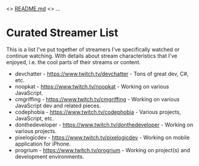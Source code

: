 <> [README.md](README.md) <> ...

# Curated Streamer List

This is a list I've put together of streamers I've specifically watched or continue watching. With details about stream characteristics that I've enjoyed, i.e. the cool parts of their streams or content.

* devchatter - https://www.twitch.tv/devchatter - Tons of great dev, C#, etc.
* noopkat - https://www.twitch.tv/noopkat - Working on various JavaScript.
* cmgriffing - https://www.twitch.tv/cmgriffing - Working on various JavaScript dev and related pieces.
* codephobia - https://www.twitch.tv/codephobia - Various projects, JavaScript, etc. 
* donthedeveloper - https://www.twitch.tv/donthedeveloper - Working on various projects. 
* pixelogicdev - https://www.twitch.tv/pixelogicdev - Working on mobile application for iPhone.
* progrium - https://www.twitch.tv/progrium - Working on project(s) and development environments.
